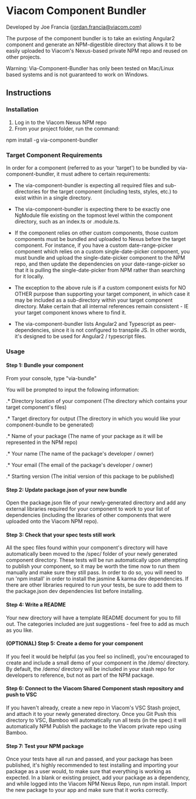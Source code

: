 # Viacom Component Bundler
Developed by Joe Francia (jordan.francia@viacom.com)

The purpose of the component bundler is to take an existing Angular2 component and generate an NPM-digestible directory that allows it to be easily uploaded to Viacom's Nexus-based private NPM repo and reused on other projects.

Warning: Via-Component-Bundler has only been tested on Mac/Linux based systems and is not guaranteed to work on Windows.

## Instructions

### Installation

1. Log in to the Viacom Nexus NPM repo
2. From your project folder, run the command:

npm install -g via-component-bundler

### Target Component Requirements

In order for a component (referred to as your 'target') to be bundled by via-component-bundler, it must adhere to certain requirements:

* The via-component-bundler is expecting all required files and sub-directories for the target component (including tests, styles, etc.) to exist within in a single directory.

* The via-component-bundler is expecting there to be exactly one NgModule file existing on the topmost level within the component directory, such as an index.ts or <component-name>.module.ts.

* If the component relies on other custom components, those custom components must be bundled and uploaded to Nexus before the target component. For instance, if you have a custom date-range-picker component which relies on a custom single-date-picker component, you must bundle and upload the single-date-picker component to the NPM repo, and then update the dependencies on your date-range-picker so that it is pulling the single-date-picker from NPM rather than searching for it locally.

* The exception to the above rule is if a custom component exists for NO OTHER purpose than supporting your target component, in which case it may be included as a sub-directory within your target component directory. Make certain that all internal references remain consistent - IE your target component knows where to find it.

* The via-component-bundler lists Angular2 and Typescript as peer-dependencies, since it is not configured to transpile JS. In other words, it's designed to be used for Angular2 / typescript files.

### Usage

#### Step 1: Bundle your component

From your console, type "via-bundle"

You will be prompted to input the following information:

.* Directory location of your component
(The directory which contains your target component's files)

.* Target directory for output
(The directory in which you would like your component-bundle to be generated)

.* Name of your package
(The name of your package as it will be represented in the NPM repo)

.* Your name
(The name of the package's developer / owner)

.* Your email
(The email of the package's developer / owner)

.* Starting version
(The initial version of this package to be published)

#### Step 2: Update package.json of your new bundle

Open the package.json file of your newly-generated directory and add any external libraries required for your component to work to your list of dependencies (including the libraries of other components that were uploaded onto the Viacom NPM repo).

#### Step 3: Check that your spec tests still work

All the spec files found within your component's directory will have automatically been moved to the /spec/ folder of your newly generated component directory. These tests will be run automatically upon attempting to publish your component, so it may be worth the time now to run them manually and make sure they still pass. In order to do so, you will need to run 'npm install' in order to install the jasmine & karma dev dependencies. If there are other libraries required to run your tests, be sure to add them to the package.json dev dependencies list before installing.

#### Step 4: Write a README

Your new directory will have a template README document for you to fill out. The categories included are just suggestions - feel free to add as much as you like.

#### (OPTIONAL) Step 5: Create a demo for your component

If you feel it would be helpful (as you feel so inclined), you're encouraged to create and include a small demo of your component in the /demo/ directory. By default, the /demo/ directory will be included in your stash repo for developers to reference, but not as part of the NPM package.

#### Step 6: Connect to the Viacom Shared Component stash repository and push to VSC

If you haven't already, create a new repo in Viacom's VSC Stash project, and attach it to your newly generated directory. Once you Git Push this directory to VSC, Bamboo will automatically run all tests (in the spec) it will automatically NPM Publish the package to the Viacom private repo using Bamboo.

#### Step 7: Test your NPM package

Once your tests have all run and passed, and your package has been published, it's highly recommended to test installing and importing your package as a user would, to make sure that everything is working as expected. In a blank or existing project, add your package as a dependency, and while logged into the Viacom NPM Nexus Repo, run npm install. Import the new package to your app and make sure that it works correctly.
